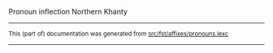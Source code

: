Pronoun inflection
Northern Khanty

* * *

<small>This (part of) documentation was generated from [src/fst/affixes/pronouns.lexc](https://github.com/giellalt/lang-kca/blob/main/src/fst/affixes/pronouns.lexc)</small>

---


